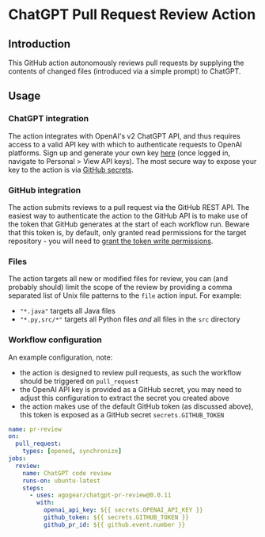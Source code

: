 # ChatGPT Pull Request Review Action

## Introduction

This GitHub action autonomously reviews pull requests by supplying the contents of changed files (introduced via a simple prompt) to ChatGPT.

## Usage

### ChatGPT integration

The action integrates with OpenAI's v2 ChatGPT API, and thus requires access to a valid API key with which to authenticate requests to OpenAI platforms. Sign up and generate your own key [here](https://platform.openai.com) (once logged in, navigate to Personal > View API keys). The most secure way to expose your key to the action is via [GitHub secrets](https://docs.github.com/en/actions/security-guides/encrypted-secrets).

### GitHub integration

The action submits reviews to a pull request via the GitHub REST API. The easiest way to authenticate the action to the GitHub API is to make use of the token that GitHub generates at the start of each workflow run. Beware that this token is, by default, only granted read permissions for the target repository - you will need to [grant the token write permissions](https://docs.github.com/en/repositories/managing-your-repositorys-settings-and-features/enabling-features-for-your-repository/managing-github-actions-settings-for-a-repository#configuring-the-default-github_token-permissions).

### Files

The action targets all new or modified files for review, you can (and probably should) limit the scope of the review by providing a comma separated list of Unix file patterns to the `file` action input. For example:

- `"*.java"` targets all Java files
- `"*.py,src/*"` targets all Python files *and* all files in the `src` directory  

### Workflow configuration

An example configuration, note:

- the action is designed to review pull requests, as such the workflow should be triggered on `pull_request`
- the OpenAI API key is provided as a GitHub secret, you may need to adjust this configuration to extract the secret you created above
- the action makes use of the default GitHub token (as discussed above), this token is exposed as a GitHub secret `secrets.GITHUB_TOKEN`

```yaml
name: pr-review
on:
  pull_request:
    types: [opened, synchronize]
jobs:
  review:
    name: ChatGPT code review
    runs-on: ubuntu-latest
    steps:
      - uses: agogear/chatgpt-pr-review@0.0.11
        with:
          openai_api_key: ${{ secrets.OPENAI_API_KEY }}
          github_token: ${{ secrets.GITHUB_TOKEN }}
          github_pr_id: ${{ github.event.number }}
```
